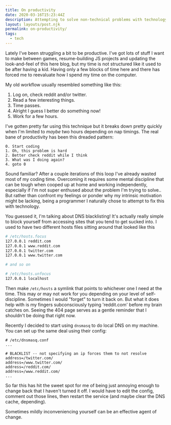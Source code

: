 ```yaml
---
title: On productivity
date: 2020-03-16T15:23:44Z
description: Attempting to solve non-technical problems with technology.
layout: layouts/post.njk
permalink: on-productivity/
tags:
  - tech
---
```


Lately I've been struggling a bit to be productive. I've got lots of stuff I
want to make between games, resume-building JS projects and updating the
look-and-feel of this here blog, but my time is not structured like it used to
be after having a kid. Having only a few blocks of time here and there has
forced me to reevaluate how I spend my time on the computer.

My old workflow usually resembled something like this:
1. Log on, check reddit and/or twitter.
2. Read a few interesting things.
3. Time passes.
4. Alright I guess I better do something now!
5. Work for a few hours.

I've gotten pretty far using this technique but it breaks down pretty quickly
when I'm limited to _maybe_ two hours depending on nap timings. The real bane
of productivity has been this dreaded pattern:

```
0. Start coding
1. Oh, this problem is hard
2. Better check reddit while I think
3. What was I doing again?
4. goto 0
```

Sound familiar? After a couple iterations of this loop I've already wasted most
of my coding time. Overcoming it requires some mental discipline that can be
tough when cooped up at home and working independently, especially if I'm not
super enthused about the problem I'm trying to solve.. But rather than confront
my feelings or ponder why my intrinsic motivation might be lacking, being a
programmer I naturally chose to attempt to fix this with technology.

You guessed it, I'm talking about DNS blacklisting! It's actually really simple
to block yourself from accessing sites that you tend to get sucked into. I used
to have two different hosts files sitting around that looked like this
``` bash
# /etc/hosts.focus
127.0.0.1 reddit.com
127.0.0.1 www.reddit.com
127.0.0.1 twitter.com
127.0.0.1 www.twitter.com

# and so on
```
```bash
# /etc/hosts.unfocus
127.0.0.1 localhost
```

Then make `/etc/hosts` a symlink that points to whichever one I need at the
time. This may or may not work for you depending on your level of
self-discipline. Sometimes I would "forget" to turn it back on. But what it
does help with is my fingers subconsciously typing 'reddit.com' before my brain
catches on. Seeing the 404 page serves as a gentle reminder that I shouldn't be
doing that right now.

Recently I decided to start using `dnsmasq` to do local DNS on my machine. You
can set up the same deal using their config:
```
# /etc/dnsmasq.conf
...

# BLACKLIST -- not specifying an ip forces them to not resolve
address=/twitter.com/
address=/www.twitter.com/
address=/reddit.com/
address=/www.reddit.com/
...
```

So far this has hit the sweet spot for me of being just annoying enough to
change back that I haven't turned it off. I would have to edit the config,
comment out those lines, then restart the service (and maybe clear the DNS cache,
depending).

Sometimes mildly inconveniencing yourself can be an effective agent of
change.
